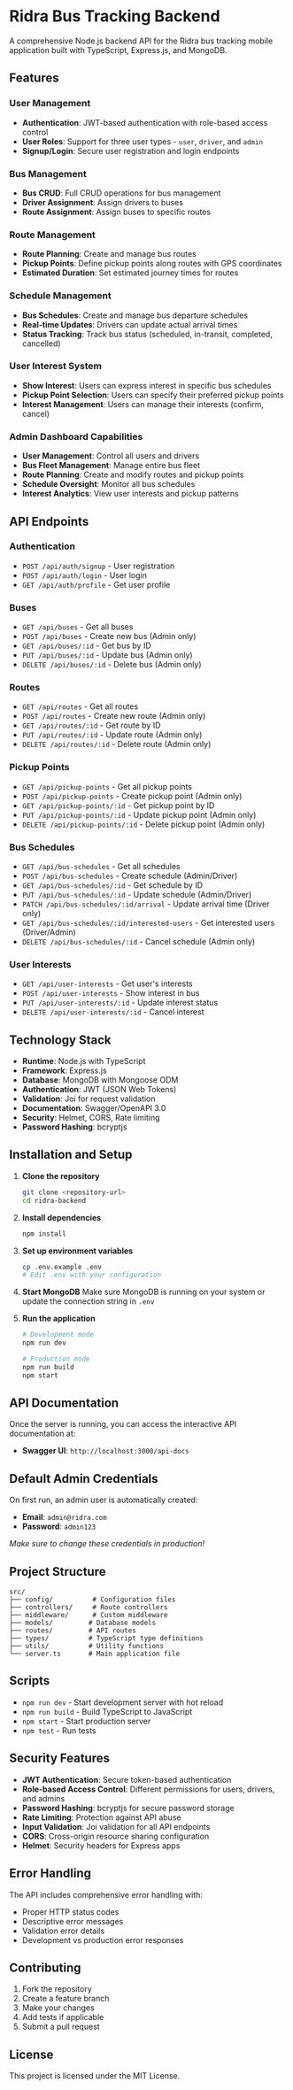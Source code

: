 # Ridra Bus Tracking Backend

A comprehensive Node.js backend API for the Ridra bus tracking mobile application built with TypeScript, Express.js, and MongoDB.

## Features

### User Management

- **Authentication**: JWT-based authentication with role-based access control
- **User Roles**: Support for three user types - `user`, `driver`, and `admin`
- **Signup/Login**: Secure user registration and login endpoints

### Bus Management

- **Bus CRUD**: Full CRUD operations for bus management
- **Driver Assignment**: Assign drivers to buses
- **Route Assignment**: Assign buses to specific routes

### Route Management

- **Route Planning**: Create and manage bus routes
- **Pickup Points**: Define pickup points along routes with GPS coordinates
- **Estimated Duration**: Set estimated journey times for routes

### Schedule Management

- **Bus Schedules**: Create and manage bus departure schedules
- **Real-time Updates**: Drivers can update actual arrival times
- **Status Tracking**: Track bus status (scheduled, in-transit, completed, cancelled)

### User Interest System

- **Show Interest**: Users can express interest in specific bus schedules
- **Pickup Point Selection**: Users can specify their preferred pickup points
- **Interest Management**: Users can manage their interests (confirm, cancel)

### Admin Dashboard Capabilities

- **User Management**: Control all users and drivers
- **Bus Fleet Management**: Manage entire bus fleet
- **Route Planning**: Create and modify routes and pickup points
- **Schedule Oversight**: Monitor all bus schedules
- **Interest Analytics**: View user interests and pickup patterns

## API Endpoints

### Authentication

- `POST /api/auth/signup` - User registration
- `POST /api/auth/login` - User login
- `GET /api/auth/profile` - Get user profile

### Buses

- `GET /api/buses` - Get all buses
- `POST /api/buses` - Create new bus (Admin only)
- `GET /api/buses/:id` - Get bus by ID
- `PUT /api/buses/:id` - Update bus (Admin only)
- `DELETE /api/buses/:id` - Delete bus (Admin only)

### Routes

- `GET /api/routes` - Get all routes
- `POST /api/routes` - Create new route (Admin only)
- `GET /api/routes/:id` - Get route by ID
- `PUT /api/routes/:id` - Update route (Admin only)
- `DELETE /api/routes/:id` - Delete route (Admin only)

### Pickup Points

- `GET /api/pickup-points` - Get all pickup points
- `POST /api/pickup-points` - Create pickup point (Admin only)
- `GET /api/pickup-points/:id` - Get pickup point by ID
- `PUT /api/pickup-points/:id` - Update pickup point (Admin only)
- `DELETE /api/pickup-points/:id` - Delete pickup point (Admin only)

### Bus Schedules

- `GET /api/bus-schedules` - Get all schedules
- `POST /api/bus-schedules` - Create schedule (Admin/Driver)
- `GET /api/bus-schedules/:id` - Get schedule by ID
- `PUT /api/bus-schedules/:id` - Update schedule (Admin/Driver)
- `PATCH /api/bus-schedules/:id/arrival` - Update arrival time (Driver only)
- `GET /api/bus-schedules/:id/interested-users` - Get interested users (Driver/Admin)
- `DELETE /api/bus-schedules/:id` - Cancel schedule (Admin only)

### User Interests

- `GET /api/user-interests` - Get user's interests
- `POST /api/user-interests` - Show interest in bus
- `PUT /api/user-interests/:id` - Update interest status
- `DELETE /api/user-interests/:id` - Cancel interest

## Technology Stack

- **Runtime**: Node.js with TypeScript
- **Framework**: Express.js
- **Database**: MongoDB with Mongoose ODM
- **Authentication**: JWT (JSON Web Tokens)
- **Validation**: Joi for request validation
- **Documentation**: Swagger/OpenAPI 3.0
- **Security**: Helmet, CORS, Rate limiting
- **Password Hashing**: bcryptjs

## Installation and Setup

1. **Clone the repository**

   ```bash
   git clone <repository-url>
   cd ridra-backend
   ```

2. **Install dependencies**

   ```bash
   npm install
   ```

3. **Set up environment variables**

   ```bash
   cp .env.example .env
   # Edit .env with your configuration
   ```

4. **Start MongoDB**
   Make sure MongoDB is running on your system or update the connection string in `.env`

5. **Run the application**

   ```bash
   # Development mode
   npm run dev

   # Production mode
   npm run build
   npm start
   ```

## API Documentation

Once the server is running, you can access the interactive API documentation at:

- **Swagger UI**: `http://localhost:3000/api-docs`

## Default Admin Credentials

On first run, an admin user is automatically created:

- **Email**: `admin@ridra.com`
- **Password**: `admin123`

_Make sure to change these credentials in production!_

## Project Structure

```
src/
├── config/          # Configuration files
├── controllers/     # Route controllers
├── middleware/      # Custom middleware
├── models/         # Database models
├── routes/         # API routes
├── types/          # TypeScript type definitions
├── utils/          # Utility functions
└── server.ts       # Main application file
```

## Scripts

- `npm run dev` - Start development server with hot reload
- `npm run build` - Build TypeScript to JavaScript
- `npm start` - Start production server
- `npm test` - Run tests

## Security Features

- **JWT Authentication**: Secure token-based authentication
- **Role-based Access Control**: Different permissions for users, drivers, and admins
- **Password Hashing**: bcryptjs for secure password storage
- **Rate Limiting**: Protection against API abuse
- **Input Validation**: Joi validation for all API endpoints
- **CORS**: Cross-origin resource sharing configuration
- **Helmet**: Security headers for Express apps

## Error Handling

The API includes comprehensive error handling with:

- Proper HTTP status codes
- Descriptive error messages
- Validation error details
- Development vs production error responses

## Contributing

1. Fork the repository
2. Create a feature branch
3. Make your changes
4. Add tests if applicable
5. Submit a pull request

## License

This project is licensed under the MIT License.
